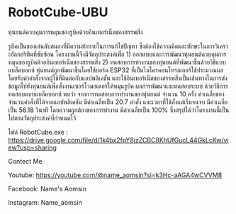 # RobotCube-UBU
หุ่นยนต์ควบคุมการหมุนของรูบิคด้วยอินเทอร์เน็ตของสรรพสิ่ง

รูบิคเป็นของเล่นลับสมองที่มีความท้าทายในการแก้ไขปัญหา ซึ่งต้องใช้ความคิดและทักษะในการวิเคราะอัลกอริทึมที่ซับซ้อน โครงงานนี้จึงมีวัตถุประสงค์เพื่อ 1) ออกแบบและการพัฒนาหุ่นยนต์ควบคุมการหมุนของรูบิคด้วยอินเทอร์เน็ตของสรรพสิ่ง 2) ทดสอบการทำงานของหุ่นยนต์ที่พัฒนาขึ้นด้วยวิธีแบบแบล็คบอกซ์ หุ่นยนต์ถูกพัฒนาขึ้นโดยใช้บอร์ด ESP32 ที่เป็นไมโครคอนโทรลเลอร์ใช้ประมวณผล โดยรับค่าคำสั่งจากผู้ใช้ที่ติดต่อกับแอปพลิเคชัน และใช้อินเทอร์เน็ตของสรรพสิ่งเป็นเส้นทางในการส่งข้อมูลไปยังหุ่นยนต์เพื่อสั่งงานเซอร์โวมอเตอร์ให้หมุนรูบิค ผลการพัฒนาและทดสอบระบบ ด้วยวิธีการทดสอบแบบแบล็คบอกซ์ พบว่า จากการทดสอบการทำงานของหุ่นยนต์ จำนวน 10 ครั้ง ค่าเฉลี่ยของจำนวนคำสั่งที่ได้จากแอปพลิเคชัน มีค่าเฉลี่ยเป็น 20.7 คำสั่ง และเวลาที่ใช้ตั้งแต่เริ่มจนจบ มีค่าเฉลี่ยเป็น 56.18 วินาที โดยความถูกต้องของการทำงาน มีค่าเฉลี่ยเป็น 100% ซึ่งสรุปได้ว่าโครงงานนี้เป็นไปตามวัตถุประสงค์ที่กำหนดไว้

ไฟล์ RobotCube.exe : https://drive.google.com/file/d/1k4bx2fpY8jzZCBC8KhUfGucL44GkLcKw/view?usp=sharing

Contect Me

Youtube: https://youtube.com/@name_aomsin?si=k3Hc-aAGA4wCVVM8

Facebook: Name's Aomsin

Instagram: Name_aomsin

